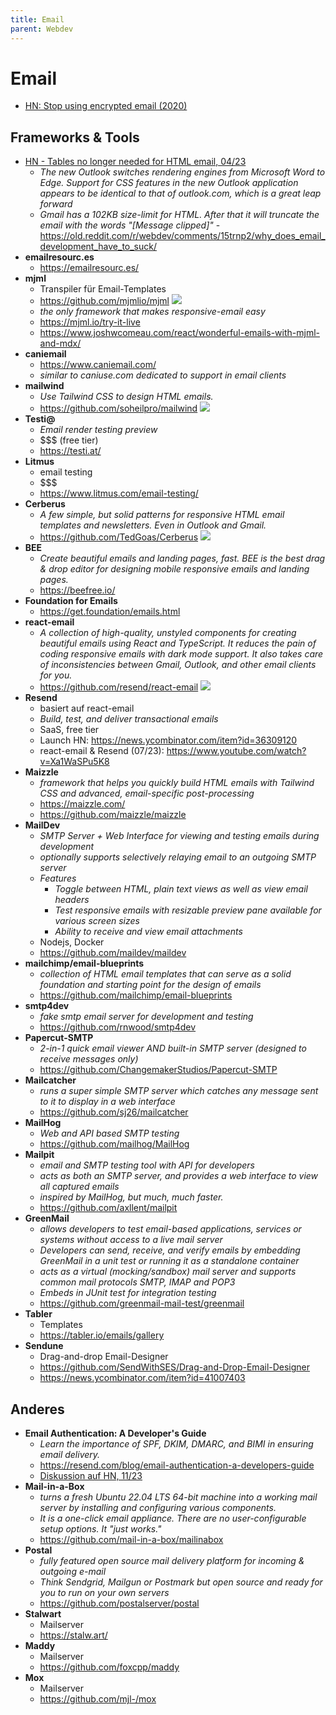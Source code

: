 ```yaml
---
title: Email
parent: Webdev
---
```


# Email
- [HN: Stop using encrypted email (2020)](https://news.ycombinator.com/item?id=44252093)

## Frameworks & Tools
- [HN - Tables no longer needed for HTML email, 04/23](https://news.ycombinator.com/item?id=35497799)
  - *The new Outlook switches rendering engines from Microsoft Word to Edge. Support for CSS features in the new Outlook application appears to be identical to that of outlook.com, which is a great leap forward*
  - *Gmail has a 102KB size-limit for HTML. After that it will truncate the email with the words "[Message clipped]"*
-<https://old.reddit.com/r/webdev/comments/15trnp2/why_does_email_development_have_to_suck/>
- **emailresourc.es**
  - <https://emailresourc.es/>
- **mjml**
  - Transpiler für Email-Templates 
  - <https://github.com/mjmlio/mjml> <img loading="lazy" src="https://img.shields.io/github/stars/mjmlio/mjml?style=flat-square"/>
  - *the only framework that makes responsive-email easy*
  - <https://mjml.io/try-it-live>
  - <https://www.joshwcomeau.com/react/wonderful-emails-with-mjml-and-mdx/>
- **caniemail**
  - <https://www.caniemail.com/>
  - *similar to caniuse.com dedicated to support in email clients*
- **mailwind**
  - *Use Tailwind CSS to design HTML emails.* 
  - <https://github.com/soheilpro/mailwind> <img loading="lazy" src="https://img.shields.io/github/stars/soheilpro/mailwind?style=flat-square"/>
- **Testi@**
  - *Email render testing preview*
  - $$$ (free tier)
  - <https://testi.at/>
- **Litmus**
  - email testing
  - $$$
  - <https://www.litmus.com/email-testing/>
- **Cerberus**
  - *A few simple, but solid patterns for responsive HTML email templates and newsletters. Even in Outlook and Gmail.*
  - <https://github.com/TedGoas/Cerberus> <img loading="lazy" src="https://img.shields.io/github/stars/TedGoas/Cerberus?style=flat-square"/>
- **BEE**
  - *Create beautiful emails and landing pages, fast. BEE is the best drag & drop editor for designing mobile responsive emails and landing pages.* 
  - <https://beefree.io/>
- **Foundation for Emails**
  - <https://get.foundation/emails.html>
- **react-email**
  - *A collection of high-quality, unstyled components for creating beautiful emails using React and TypeScript. It reduces the pain of coding responsive emails with dark mode support. It also takes care of inconsistencies between Gmail, Outlook, and other email clients for you.* 
  - <https://github.com/resend/react-email> <img loading="lazy" src="https://img.shields.io/github/stars/resend/react-email?style=flat-square"/>
- **Resend**
  - basiert auf react-email
  - *Build, test, and deliver transactional emails*
  - SaaS, free tier
  - Launch HN: <https://news.ycombinator.com/item?id=36309120>
  - react-email & Resend (07/23): <https://www.youtube.com/watch?v=Xa1WaSPu5K8>
- **Maizzle**
  - *framework that helps you quickly build HTML emails with Tailwind CSS and advanced, email-specific post-processing* 
  - <https://maizzle.com/>
  - <https://github.com/maizzle/maizzle>
- **MailDev**
  - *SMTP Server + Web Interface for viewing and testing emails during development*
  - *optionally supports selectively relaying email to an outgoing SMTP server*
  - *Features*
    - *Toggle between HTML, plain text views as well as view email headers*
    - *Test responsive emails with resizable preview pane available for various screen sizes*
    - *Ability to receive and view email attachments*
  - Nodejs, Docker
  - <https://github.com/maildev/maildev>
- **mailchimp/email-blueprints**
  - *collection of HTML email templates that can serve as a solid foundation and starting point for the design of emails*
  - <https://github.com/mailchimp/email-blueprints>
- **smtp4dev**
  - *fake smtp email server for development and testing* 
  - <https://github.com/rnwood/smtp4dev>
- **Papercut-SMTP**
  - *2-in-1 quick email viewer AND built-in SMTP server (designed to receive messages only)*
  - <https://github.com/ChangemakerStudios/Papercut-SMTP> 
- **Mailcatcher**
  - *runs a super simple SMTP server which catches any message sent to it to display in a web interface* 
  - <https://github.com/sj26/mailcatcher> 
- **MailHog**
  - *Web and API based SMTP testing* 
  - <https://github.com/mailhog/MailHog>
- **Mailpit**
  - *email and SMTP testing tool with API for developers*
  - *acts as both an SMTP server, and provides a web interface to view all captured emails*
  - *inspired by MailHog, but much, much faster.*
  - <https://github.com/axllent/mailpit>
- **GreenMail**
  - *allows developers to test email-based applications, services or systems without access to a live mail server*
  - *Developers can send, receive, and verify emails by embedding GreenMail in a unit test or running it as a standalone container*
  - *acts as a virtual (mocking/sandbox) mail server and supports common mail protocols SMTP, IMAP and POP3*
  - *Embeds in JUnit test for integration testing*
  - <https://github.com/greenmail-mail-test/greenmail>
- **Tabler**
  - Templates 
  - <https://tabler.io/emails/gallery>
- **Sendune**
  - Drag-and-drop Email-Designer
  - <https://github.com/SendWithSES/Drag-and-Drop-Email-Designer>
  - <https://news.ycombinator.com/item?id=41007403>

## Anderes
- **Email Authentication: A Developer's Guide**
  - *Learn the importance of SPF, DKIM, DMARC, and BIMI in ensuring email delivery.* 
  - <https://resend.com/blog/email-authentication-a-developers-guide>
  - [Diskussion auf HN, 11/23](https://news.ycombinator.com/item?id=38406478)
- **Mail-in-a-Box**
  - *turns a fresh Ubuntu 22.04 LTS 64-bit machine into a working mail server by installing and configuring various components.*
  - *It is a one-click email appliance. There are no user-configurable setup options. It "just works."*
  - <https://github.com/mail-in-a-box/mailinabox>
- **Postal**
  - *fully featured open source mail delivery platform for incoming & outgoing e-mail*
  - *Think Sendgrid, Mailgun or Postmark but open source and ready for you to run on your own servers* 
  - <https://github.com/postalserver/postal> 
- **Stalwart**
  - Mailserver
  - <https://stalw.art/>
- **Maddy**
  - Mailserver
  - <https://github.com/foxcpp/maddy>
- **Mox**
  - Mailserver
  - <https://github.com/mjl-/mox>
